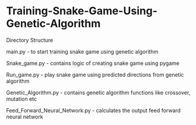 # Training-Snake-Game-Using-Genetic-Algorithm

Directory Structure

main.py -  to start training snake game using genetic algorithm

Snake_game.py  -  contains logic of creating snake game using pygame

Run_game.py  -  play snake game using predicted directions from genetic algorithm

Genetic_Algorithm.py  -  contains genetic algorithm functions like crossover, mutation etc

Feed_Forward_Neural_Network.py  -  calculates the output feed forward neural network

